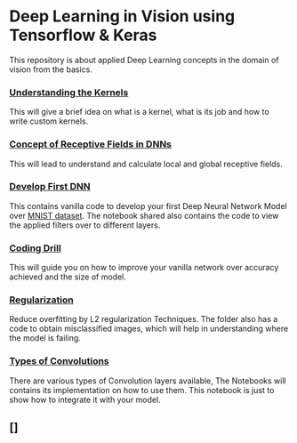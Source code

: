 # Deep Learning in Vision using Tensorflow & Keras

This repository is about applied Deep Learning concepts in the domain of vision from the basics. 

### [Understanding the Kernels](/1.%20Kernels)

This will give a brief idea on what is a kernel, what is its job and how to write custom kernels. 

### [Concept of Receptive Fields in DNNs](./2.%20Global%20and%20Local%20Receptive%20Fields/)

This will lead to understand and calculate local and global receptive fields. 

### [Develop First DNN](/3.%20First-Deep-Neural-Network%20with%20kernel%20Visualization)

This contains vanilla code to develop your first Deep Neural Network Model over [MNIST dataset](http://yann.lecun.com/exdb/mnist/). The notebook shared also contains the code to view the applied filters over to different layers.

### [Coding Drill](/4.%2099.4-Accuracy-under-15k-Parameters%20in%20MNIST)

This will guide you on how to improve your vanilla network over accuracy achieved and the size of model. 

### [Regularization](/5.%20Image%20Normalization-L2-regularization)

Reduce overfitting by L2 regularization Techniques. The folder also has a code to obtain misclassified images, which will help in understanding where the model is failing.

### [Types of Convolutions](/6.%20Types-of-Convolutions)

There are various types of Convolution layers available, The Notebooks will contains its implementation on how to use them. This notebook is just to show how to integrate it with your model.

## []
